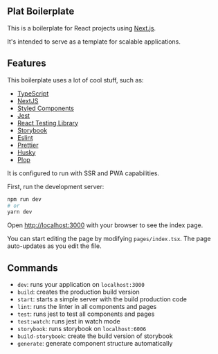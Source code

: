 ## Plat Boilerplate
This is a boilerplate for React projects using [Next.js](https://nextjs.org/).

It's intended to serve as a template for scalable applications.

## Features
This boilerplate uses a lot of cool stuff, such as:

- [TypeScript](https://www.typescriptlang.org/)
- [NextJS](https://nextjs.org/)
- [Styled Components](https://styled-components.com/)
- [Jest](https://jestjs.io/)
- [React Testing Library](https://testing-library.com/docs/react-testing-library/intro)
- [Storybook](https://storybook.js.org/)
- [Eslint](https://eslint.org/)
- [Prettier](https://prettier.io/)
- [Husky](https://github.com/typicode/husky)
- [Plop](https://plopjs.com/)

It is configured to run with SSR and PWA capabilities.

First, run the development server:

```bash
npm run dev
# or
yarn dev
```

Open [http://localhost:3000](http://localhost:3000) with your browser to see the index page.

You can start editing the page by modifying `pages/index.tsx`. The page auto-updates as you edit the file.

## Commands
- `dev`: runs your application on `localhost:3000`
- `build`: creates the production build version
- `start`: starts a simple server with the build production code
- `lint`: runs the linter in all components and pages
- `test`: runs jest to test all components and pages
- `test:watch`: runs jest in watch mode
- `storybook`: runs storybook on `localhost:6006`
- `build-storybook`: create the build version of storybook
- `generate`: generate component structure automatically
